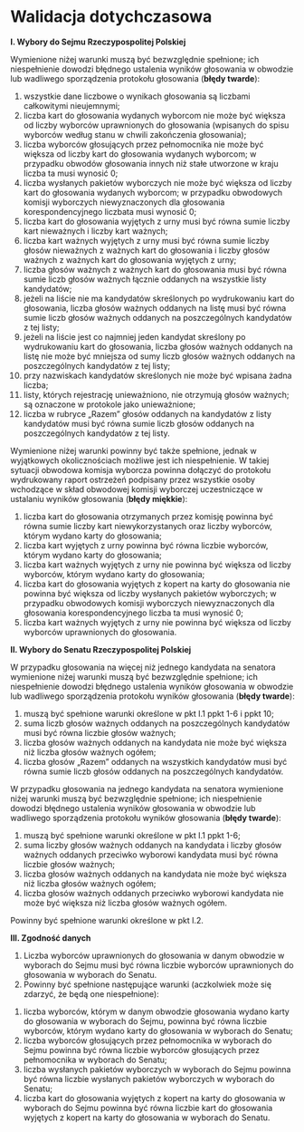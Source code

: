 # Walidacja dotychczasowa  

**I. Wybory do Sejmu Rzeczypospolitej Polskiej**   

Wymienione niżej warunki muszą być bezwzględnie spełnione; ich niespełnienie dowodzi błędnego ustalenia wyników głosowania
w obwodzie lub wadliwego sporządzenia protokołu głosowania (**błędy twarde**):  

1) wszystkie dane liczbowe o wynikach głosowania są liczbami całkowitymi nieujemnymi;  
2) liczba kart do głosowania wydanych wyborcom nie może być większa od liczby wyborców uprawnionych do głosowania 
(wpisanych do spisu wyborców według stanu w chwili zakończenia głosowania);  
3) liczba wyborców głosujących przez pełnomocnika nie może być większa od liczby kart do głosowania wydanych wyborcom;
w przypadku obwodów głosowania innych niż stałe utworzone w kraju liczba ta musi wynosić 0;  
4) liczba wysłanych pakietów wyborczych nie może być większa od liczby kart do głosowania wydanych wyborcom; 
w przypadku obwodowych komisji wyborczych niewyznaczonych dla głosowania korespondencyjnego liczbata musi wynosić 0;  
5) liczba kart do głosowania wyjętych z urny musi być równa sumie liczby kart nieważnych i liczby kart ważnych;  
6) liczba kart ważnych wyjętych z urny musi być równa sumie liczby głosów nieważnych z ważnych kart do głosowania 
i liczby głosów ważnych z ważnych kart do głosowania wyjętych z urny;  
7) liczba głosów ważnych z ważnych kart do głosowania musi być równa sumie liczb głosów ważnych łącznie oddanych
na wszystkie listy kandydatów;  
8) jeżeli na liście nie ma kandydatów skreślonych po wydrukowaniu kart do głosowania, liczba głosów ważnych oddanych 
na listę musi być równa sumie liczb głosów ważnych oddanych na poszczególnych kandydatów z tej listy;  
9) jeżeli na liście jest co najmniej jeden kandydat skreślony po wydrukowaniu kart do głosowania, liczba głosów ważnych
oddanych na listę nie może być mniejsza od sumy liczb głosów ważnych oddanych na poszczególnych kandydatów z tej listy;  
10) przy nazwiskach kandydatów skreślonych nie może być wpisana żadna liczba;  
11) listy, których rejestrację unieważniono, nie otrzymują głosów ważnych; są oznaczone w protokole jako unieważnione;  
12) liczba w rubryce „Razem” głosów oddanych na kandydatów z listy kandydatów musi być równa sumie liczb głosów oddanych 
na poszczególnych kandydatów z tej listy.

Wymienione niżej warunki powinny być także spełnione, jednak w wyjątkowych okolicznościach możliwe jest ich niespełnienie.
W takiej sytuacji obwodowa komisja wyborcza powinna dołączyć do protokołu wydrukowany raport ostrzeżeń podpisany
przez wszystkie osoby wchodzące w skład obwodowej komisji wyborczej uczestniczące w ustalaniu wyników głosowania 
(**błędy miękkie**):

1) liczba kart do głosowania otrzymanych przez komisję powinna być równa sumie liczby kart niewykorzystanych oraz liczby 
wyborców, którym wydano karty do głosowania;   
2) liczba kart wyjętych z urny powinna być równa liczbie wyborców, którym wydano karty do głosowania;  
3) liczba kart ważnych wyjętych z urny nie powinna być większa od liczby wyborców, którym wydano karty do głosowania;  
4) liczba kart do głosowania wyjętych z kopert na karty do głosowania nie powinna być większa od liczby wysłanych pakietów 
wyborczych; w przypadku obwodowych komisji wyborczych niewyznaczonych dla głosowania korespondencyjnego liczba ta musi wynosić 0;  
5) liczba kart ważnych wyjętych z urny nie powinna być większa od liczby wyborców uprawnionych do głosowania.  

**II. Wybory do Senatu Rzeczypospolitej Polskiej**  

W przypadku głosowania na więcej niż jednego kandydata na senatora wymienione niżej warunki muszą być bezwzględnie spełnione;
ich niespełnienie dowodzi błędnego ustalenia wyników głosowania w obwodzie lub wadliwego sporządzenia protokołu wyników
głosowania (**błędy twarde**):

1) muszą być spełnione warunki określone w pkt I.1 ppkt 1-6 i ppkt 10;  
2) suma liczb głosów ważnych oddanych na poszczególnych kandydatów musi być równa liczbie głosów ważnych;  
3) liczba głosów ważnych oddanych na kandydata nie może być większa niż liczba głosów ważnych ogółem;  
4) liczba głosów „Razem” oddanych na wszystkich kandydatów musi być równa sumie liczb głosów oddanych na poszczególnych kandydatów.  

W przypadku głosowania na jednego kandydata na senatora wymienione niżej warunki muszą być bezwzględnie spełnione;
ich niespełnienie dowodzi błędnego ustalenia wyników głosowania w obwodzie lub wadliwego sporządzenia protokołu 
wyników głosowania (**błędy twarde**):  

1) muszą być spełnione warunki określone w pkt I.1 ppkt 1-6;   
2) suma liczby głosów ważnych oddanych na kandydata i liczby głosów ważnych oddanych przeciwko wyborowi kandydata musi być
równa liczbie głosów ważnych;  
3) liczba głosów ważnych oddanych na kandydata nie może być większa niż liczba głosów ważnych ogółem;  
4) liczba głosów ważnych oddanych przeciwko wyborowi kandydata nie może być większa niż liczba głosów ważnych ogółem.  

Powinny być spełnione warunki określone w pkt I.2.   

**III. Zgodność danych**  

1. Liczba wyborców uprawnionych do głosowania w danym obwodzie w wyborach do Sejmu musi być równa liczbie wyborców uprawnionych do głosowania
w wyborach do Senatu.  
2. Powinny być spełnione następujące warunki (aczkolwiek może się zdarzyć, że będą one niespełnione):  
  1) liczba wyborców, którym w danym obwodzie głosowania wydano karty do głosowania w wyborach do Sejmu, powinna być równa liczbie wyborców,
którym wydano karty do głosowania w wyborach do Senatu;  
  2) liczba wyborców głosujących przez pełnomocnika w wyborach do Sejmu powinna być równa liczbie wyborców głosujących przez pełnomocnika
w wyborach do Senatu;  
  3) liczba wysłanych pakietów wyborczych w wyborach do Sejmu powinna być równa liczbie wysłanych pakietów wyborczych w wyborach do Senatu;  
  4) liczba kart do głosowania wyjętych z kopert na karty do głosowania w wyborach do Sejmu powinna być równa liczbie kart do głosowania wyjętych z kopert
na karty do głosowania w wyborach do Senatu.   


